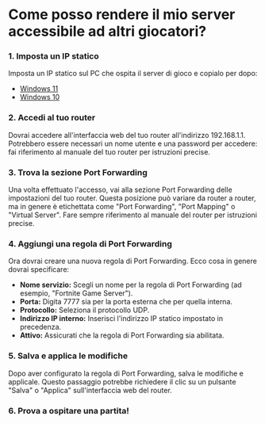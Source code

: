 # Come posso rendere il mio server accessibile ad altri giocatori?

### 1. Imposta un IP statico

Imposta un IP statico sul PC che ospita il server di gioco e copialo per dopo:

- [Windows 11](https://pureinfotech.com/set-static-ip-address-windows-11/)
- [Windows 10](https://pureinfotech.com/set-static-ip-address-windows-10/)


### 2. Accedi al tuo router

Dovrai accedere all'interfaccia web del tuo router all'indirizzo 192.168.1.1.
Potrebbero essere necessari un nome utente e una password per accedere: fai riferimento al manuale del tuo router per istruzioni precise.

### 3. Trova la sezione Port Forwarding

Una volta effettuato l'accesso, vai alla sezione Port Forwarding delle impostazioni del tuo router.
Questa posizione può variare da router a router, ma in genere è etichettata come "Port Forwarding", "Port Mapping" o "Virtual Server".
Fare sempre riferimento al manuale del router per istruzioni precise.

### 4. Aggiungi una regola di Port Forwarding

Ora dovrai creare una nuova regola di Port Forwarding. Ecco cosa in genere dovrai specificare:

- **Nome servizio:** Scegli un nome per la regola di Port Forwarding (ad esempio, "Fortnite Game Server").
- **Porta:** Digita 7777 sia per la porta esterna che per quella interna.
- **Protocollo:** Seleziona il protocollo UDP.
- **Indirizzo IP interno:** Inserisci l'indirizzo IP statico impostato in precedenza.
- **Attivo:** Assicurati che la regola di Port Forwarding sia abilitata.

### 5. Salva e applica le modifiche

Dopo aver configurato la regola di Port Forwarding, salva le modifiche e applicale.
Questo passaggio potrebbe richiedere il clic su un pulsante "Salva" o "Applica" sull'interfaccia web del router.

### 6. Prova a ospitare una partita!
